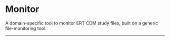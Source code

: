 # Monitor

A domain-specific tool to monitor ERT CDM study files, built on a generic 
file-monitoring tool.

--------------------------------------------------------------------------------


